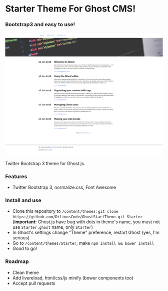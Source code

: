 # Starter Theme For Ghost CMS!
### Bootstrap3 and easy to use!

![alt text](https://github.com/DilionsCode/GhostStartTheme/blob/master/download.png "What it looks like!")


Twitter Bootstrap 3 theme for Ghost.js.

### Features

 - Twitter Bootstrap 3, normalize.css, Font Awesome
 
### Install and use
 - Clone this repository to `/content/themes`: ``git clone https://github.com/DilionsCode/GhostStartTheme.git Starter`` (**important:** Ghost.js have bug with dots in theme's name, you must not use ``Starter.ghost`` name, only ``Starter``)
 - In Ghost's settings change "Theme" preference, restart Ghost (yes, I'm serious)
 - Go to ``/content/themes/Starter``, make ``npm install && bower install``
 - Good to go!
 
### Roadmap
 - Clean theme
 - Add livereload, html/css/js minify (bower components too)
 - Accept pull requests
